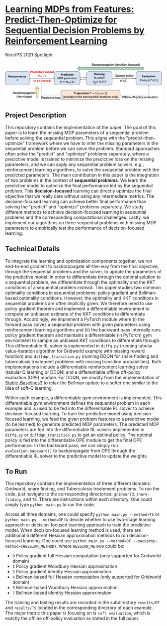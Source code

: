 # [Learning MDPs from Features: Predict-Then-Optimize for Sequential Decision Problems by Reinforcement Learning](https://arxiv.org/abs/2106.03279)

NeurIPS 2021 Spotlight


![alt text](https://github.com/guaguakai/decision-focused-RL/blob/main/figures/framework.png?raw=true)

## Project Description
This repository contains the implementation of the paper.
The goal of this paper is to learn the missing MDP parameters of a sequential problem before solving the seqeuntial problem. This aligns with the "predict-then-optimize" framework where we have to infer the missing parameters in the sequential problem before we can solve the problem.
Standard approaches often solve the "predict" and "optimize" problems separately, where a predictive model is trained to minimize the predictive loss on the missing parameters, and we can apply any sequential problem solvers, e.g., reinforcement learning algorithms, to solve the sequential problem with the predicted parameters.
The main contribution in this paper is the integration of two problems in the context of **sequential problems**. We learn the predictive model to optimize the final performance led by the sequential problem.
This **decision-focused** learning can directly optimize the final objective that we really care without using any intermediate metrics.
The decision-focused learning can achieve better final performance than solving the "predict" and "optimize" problems separately.
We study different methods to achieve decision-focused learning in seqeuntial problems and the corresponding computational challenges.
Lastly, we implement our algorithms on three sequential problems with missing MDP parameters to empirically test the performance of decision-focused learning.


## Technical Details
To integrate the learning and optimization components together, we run end-to-end gradient to backpropagate all-the-way from the final objective, through the sequential problems and the solver, to update the parameters of the predictive model.
In order to differentiate through the optimal solution to a sequential problem, we differentiate through the optimality and the KKT conditions of a sequential problem instead.
This paper studies two common optimality conditions in sequential problems: policy gradient and Bellman-based optimality conditions.
However, the optimality and KKT conditions in sequential problems are often implicitly given.
We therefore need to use policy gradient theorem and implement a differentiable environment to compute an unbiased estimate of the KKT conditions to differentiate through.
Accordingly, we implement a PyTorch module where (i) the forward pass solves a seqeuntial problem with given parameters using reinforcement learning algorithms and (ii) the backward pass internally runs policy gradient theorem and maintains a differentiable (in PyTorch) gym environment to sample an unbiased KKT conditions to differentiate through.
This differentiable RL solver is implemented in `diffq.py` (running tabular value-iteration algorithm for Gridworld example with missing reward function) and `diffdqn_transition.py` (running DDQN for snare findinig and tuberculosis treatement problems with missing transition probabilities).
Both implementations include a differentiable reinforcement learning solver (tabular Q learning or DDQN) and a differentiable offline off-policy evaluation (OPE) module. 
For DDQN, we modify from the implementation of [Stable-Baselines3](https://stable-baselines3.readthedocs.io/en/master/) to relax the Bellman update to a softer one similar to the idea of soft-Q learning.

Within each example, a differentiable gym environment is implemented. This differentiable gym environment defines the sequential problem in each example and is used to be fed into the differentiable RL solver to achieve decision-focused learning.
To train the predictive model using decision-focused learning, we feed the given problem features to a predictive model (to be learned) to generate predicted MDP parameters. 
The predicted MDP parameters are fed into the differentiable RL solvers implemented in `diffq.py` or `diffdqn_transition.py` to get an optimal policy. 
The optimal policy is fed into the differentiable OPE module to get the final OPE performance.
In the backward pass, we can simply run `evaluation.backward()` to backpropagate from OPE through the differentiable RL solver to the predictive model to update the weights.


## To Run

This repository contains the implementation of three different domains: Gridworld, snare finding, and Tuberculosis treatement problems.
To run the code, just navigate to the corresponding directories: `gridworld`, `snare-finding`, and `TB`.
There are instructions within each directory. One could simply type `python main.py` to run the code.

Across all three domains, one could specify `python main.py --method=TS` or `python main.py --method=DF` to decide whether to use two-stage learning approach or decision-focused learning approach to train the predictive model.
When decision-focused learning method is used, there are additional 6 different Hessian approximation methods to run decision-focused learning. One could use `python main.py --method=DF --backprop-method={HESSIAN_METHOD}`, where `HESSIAN_METHOD` could be:
- `0` Policy gradient full Hessian computation (only supported for Gridworld domain)
- `1` Policy gradient Woodbury Hessian approximation
- `3` Policy gradient identity Hessian approximation
- `4` Bellman-based full Hessian computation (only supported for Gridworld domain)
- `5` Bellman-based Woodbury Hessian approximation
- `7` Bellman-based identity Hessian approximation

The training and testing results are recorded in the subdirectory `results/DF` and `results/TS` located in the corresponding directory of each example. The major metric this paper is focusing on is `soft evaluation`, which is exactly the offline off-policy evaluation as stated in the full paper.
